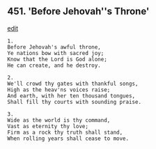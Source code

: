 
## 451.  'Before Jehovah''s Throne'
[edit](https://docs.google.com/document/d/1ekwYlc5LUGMiSILHaZWhbNkAZ0WE8ke5/edit?mode=html)



    1.
    Before Jehovah's awful throne,
    Ye nations bow with sacred joy;
    Know that the Lord is God alone;
    He can create, and he destroy.

    2.
    We'll crowd thy gates with thankful songs,
    High as the heav'ns voices raise;
    And earth, with her ten thousand tongues,
    Shall fill thy courts with sounding praise.

    3.
    Wide as the world is thy command,
    Vast as eternity thy love;
    Firm as a rock thy truth shall stand,
    When rolling years shall cease to move.

